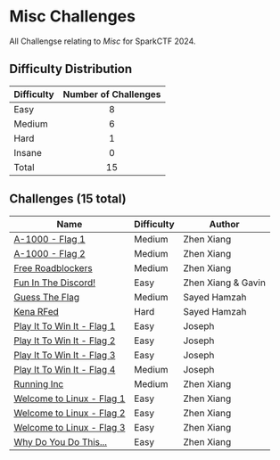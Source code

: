 # Misc Challenges

All Challengse relating to *Misc* for SparkCTF 2024.

## Difficulty Distribution

| Difficulty | Number of Challenges |
| ---------- |:--------------------:|
| Easy | 8 |
| Medium | 6 |
| Hard | 1 |
| Insane | 0 |
| Total | 15 |

## Challenges (15 total)

| Name | Difficulty | Author |
| ---- | ---------- | ------ |
| [A-1000 - Flag 1](./A1000-1) | Medium | Zhen Xiang |
| [A-1000 - Flag 2](./A1000-2) | Medium | Zhen Xiang |
| [Free Roadblockers](./FreeRoadblockers) | Medium | Zhen Xiang |
| [Fun In The Discord!](./FunInDiscord) | Easy | Zhen Xiang & Gavin |
| [Guess The Flag](./GuessTheFlag) | Medium | Sayed Hamzah |
| [Kena RFed](./KenaRFed) | Hard | Sayed Hamzah |
| [Play It To Win It - Flag 1](./PlayItToWinIt1) | Easy | Joseph |
| [Play It To Win It - Flag 2](./PlayItToWinIt2) | Easy | Joseph |
| [Play It To Win It - Flag 3](./PlayItToWinIt3) | Easy | Joseph |
| [Play It To Win It - Flag 4](./PlayItToWinIt4) | Medium | Joseph |
| [Running Inc](./RunningInc) | Medium | Zhen Xiang |
| [Welcome to Linux - Flag 1](./WelcomeToLinux1) | Easy | Zhen Xiang |
| [Welcome to Linux - Flag 2](./WelcomeToLinux2) | Easy | Zhen Xiang |
| [Welcome to Linux - Flag 3](./WelcomeToLinux3) | Easy | Zhen Xiang |
| [Why Do You Do This...](./WhyDoYouDoThis) | Easy | Zhen Xiang |
